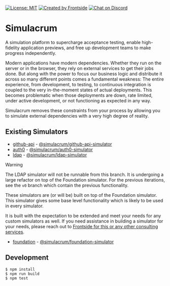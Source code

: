 [![License: MIT](https://img.shields.io/badge/License-MIT-yellow.svg)](https://opensource.org/licenses/MIT)
[![Created by Frontside](https://img.shields.io/badge/created%20by-frontside-26abe8.svg)](https://frontside.com)
[![Chat on Discord](https://img.shields.io/discord/700803887132704931?Label=Discord)](https://discord.gg/XT5EYHcNaq)

# Simulacrum

A simulation platform to supercharge acceptance testing, enable high-fidelity application previews, and free up development teams to make progress independently.

Modern applications have modern dependencies. Whether they run on the server or in the browser, they rely on external services to get their jobs done. But along with the power to focus our business logic and distribute it across so many different points comes a fundamental weakness: The entire experience, from development, to testing, to continuous integration is coupled to the very in-the-moment states of actual deployments. This becomes problematic when those deployments are down, rate limited, under active development, or not functioning as expected in any way.

Simulacrum removes these constraints from your process by allowing you to simulate external dependencies with a very high degree of reality.

## Existing Simulators

- [github-api](packages/github-api) - [@simulacrum/github-api-simulator](https://www.npmjs.com/package/@simulacrum/github-api-simulator)
- [auth0](packages/auth0) - [@simulacrum/auth0-simulator](https://www.npmjs.com/package/@simulacrum/auth0-simulator)
- [ldap](packages/ldap) - [@simulacrum/ldap-simulator](https://www.npmjs.com/package/@simulacrum/ldap-simulator)

> [!WARNING]  
> The LDAP simulator will not be runnable from this branch. It is undergoing a large refactor on top of the Foundation simulator. For the previous iterations, see the `v0` branch which contain the previous functionality.

These simulators are (or will be) built on top of the Foundation simulator. This simulator gives some base level functionality which is likely to be used in every simulator.

It is built with the expectation to be extended and meet your needs for any custom simulators as well. If you need assistance in building a simulator for your needs, please reach out to [Frontside for this or any other consulting services](https://frontside.com/).

- [foundation](packages/foundation) - [@simulacrum/foundation-simulator](https://www.npmjs.com/package/@simulacrum/foundation-simulator)

## Development

```
$ npm install
$ npm run build
$ npm test
```

<!--
## Testing

current problems:
* massive carve-outs for stubbing
* static tapes (dead fish)
* no isolation when running tests against a shared instance

## Application Previews

## Concurrent development across all application teams.
-->
